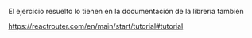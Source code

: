El ejercicio resuelto lo tienen en la documentación de la librería también

https://reactrouter.com/en/main/start/tutorial#tutorial

